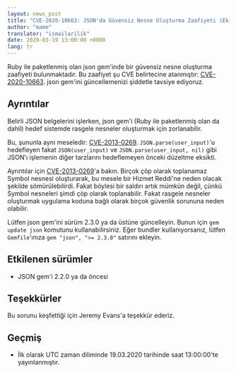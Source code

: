 ```yaml
---
layout: news_post
title: "CVE-2020-10663: JSON'da Güvensiz Nesne Oluşturma Zaafiyeti (Ek düzeltme)"
author: "mame"
translator: "ismailarilik"
date: 2020-03-19 13:00:00 +0000
lang: tr
---
```


Ruby ile paketlenmiş olan json gem'inde bir güvensiz nesne oluşturma zaafiyeti bulunmaktadır.
Bu zaafiyet şu CVE belirtecine atanmıştır: [CVE-2020-10663](https://cve.mitre.org/cgi-bin/cvename.cgi?name=CVE-2020-10663).
json gem'ini güncellemenizi şiddetle tavsiye ediyoruz.

## Ayrıntılar

Belirli JSON belgelerini işlerken, json gem'i (Ruby ile paketlenmiş olan da dahil) hedef sistemde rasgele nesneler oluşturmak için zorlanabilir.

Bu, şununla aynı meseledir: [CVE-2013-0269](https://www.ruby-lang.org/en/news/2013/02/22/json-dos-cve-2013-0269/).
`JSON.parse(user_input)`'u hedefleyen fakat `JSON(user_input)` ve `JSON.parse(user_input, nil)` gibi JSON'ı işlemenin diğer tarzlarını hedeflemeyen önceki düzeltme eksikti.

Ayrıntılar için [CVE-2013-0269](https://www.ruby-lang.org/en/news/2013/02/22/json-dos-cve-2013-0269/)'a bakın.
Birçok çöp olarak toplanamaz Symbol nesnesi oluşturarak, bu mesele bir Hizmet Reddi'ne neden olacak şekilde sömürülebilirdi.
Fakat böylesi bir saldırı artık mümkün değil, çünkü Symbol nesneleri şimdi çöp olarak toplanabilir.
Fakat rasgele nesneler oluşturmak uygulama koduna bağlı olarak birçok güvenlik sorununa neden olabilir.

Lütfen json gem'ini sürüm 2.3.0 ya da üstüne güncelleyin.
Bunun için `gem update json` komutunu kullanabilirsiniz.
Eğer bundler kullanıyorsanız, lütfen `Gemfile`'ınıza `gem "json", ">= 2.3.0"` satırını ekleyin.

## Etkilenen sürümler

* JSON gem'i 2.2.0 ya da öncesi

## Teşekkürler

Bu sorunu keşfettiği için Jeremy Evans'a teşekkür ederiz.

## Geçmiş

* İlk olarak UTC zaman diliminde 19.03.2020 tarihinde saat 13:00:00'te yayınlanmıştır.

